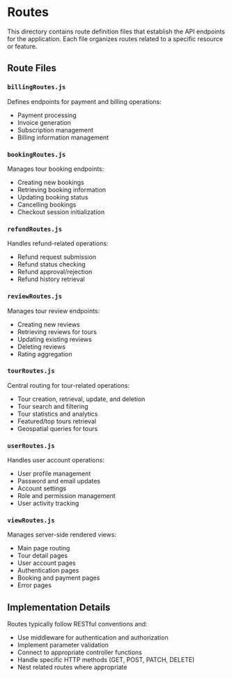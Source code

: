 # Routes

This directory contains route definition files that establish the API endpoints for the application. Each file organizes routes related to a specific resource or feature.

## Route Files

### `billingRoutes.js`
Defines endpoints for payment and billing operations:
- Payment processing
- Invoice generation
- Subscription management
- Billing information management

### `bookingRoutes.js`
Manages tour booking endpoints:
- Creating new bookings
- Retrieving booking information
- Updating booking status
- Cancelling bookings
- Checkout session initialization

### `refundRoutes.js`
Handles refund-related operations:
- Refund request submission
- Refund status checking
- Refund approval/rejection
- Refund history retrieval

### `reviewRoutes.js`
Manages tour review endpoints:
- Creating new reviews
- Retrieving reviews for tours
- Updating existing reviews
- Deleting reviews
- Rating aggregation

### `tourRoutes.js`
Central routing for tour-related operations:
- Tour creation, retrieval, update, and deletion
- Tour search and filtering
- Tour statistics and analytics
- Featured/top tours retrieval
- Geospatial queries for tours

### `userRoutes.js`
Handles user account operations:
- User profile management
- Password and email updates
- Account settings
- Role and permission management
- User activity tracking

### `viewRoutes.js`
Manages server-side rendered views:
- Main page routing
- Tour detail pages
- User account pages
- Authentication pages
- Booking and payment pages
- Error pages

## Implementation Details

Routes typically follow RESTful conventions and:
- Use middleware for authentication and authorization
- Implement parameter validation
- Connect to appropriate controller functions
- Handle specific HTTP methods (GET, POST, PATCH, DELETE)
- Nest related routes where appropriate 